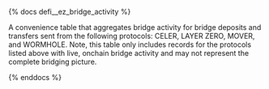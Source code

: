 {% docs defi__ez_bridge_activity %}

A convenience table that aggregates bridge activity for bridge deposits and transfers sent from the following protocols: CELER, LAYER ZERO, MOVER, and WORMHOLE. Note, this table only includes records for the protocols listed above with live, onchain bridge activity and may not represent the complete bridging picture.

{% enddocs %}